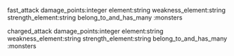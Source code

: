 fast_attack
  damage_points:integer
  element:string
  weakness_element:string
  strength_element:string
  belong_to_and_has_many :monsters

  
    
charged_attack
  damage_points:integer
  element:string
  weakness_element:string
  strength_element:string
  belong_to_and_has_many :monsters